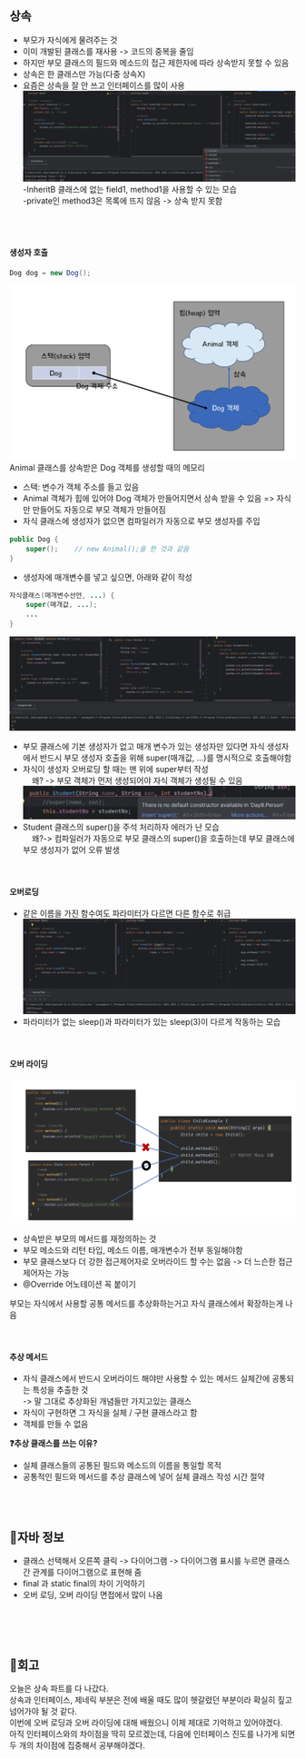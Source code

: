 ## 상속
- 부모가 자식에게 물려주는 것
- 이미 개발된 클래스를 재사용 -> 코드의 중복을 줄임
- 하지만 부모 클래스의 필드와 메소드의 접근 제한자에 따라 상속받지 못할 수 있음
- 상속은 한 클래스만 가능(다중 상속X)
- 요즘은 상속을 잘 안 쓰고 인터페이스를 많이 사용  
![상속](img/content/상속.png)
-InheritB 클래스에 없는 field1, method1을 사용할 수 있는 모습  
-private인 method3은 목록에 뜨지 않음 -> 상속 받지 못함  
<br><br><br>

#### 생성자 호출
```java
Dog dog = new Dog();
```
![생성자 호출](img/content/생성자호출.png)
Animal 클래스를 상속받은 Dog 객체를 생성할 때의 메모리  
- 스택: 변수가 객체 주소를 들고 있음
- Animal 객체가 힙에 있어야 Dog 객체가 만들어지면서 상속 받을 수 있음 => 자식만 만들어도 자동으로 부모 객체가 만들어짐
- 자식 클래스에 생성자가 없으면 컴파일러가 자동으로 부모 생성자를 주입
```java
public Dog {
	super();    // new Animal();을 한 것과 같음
}
```
- 생성자에 매개변수를 넣고 싶으면, 아래와 같이 작성
```java
자식클래스(매개변수선언, ...) {
	super(매개값, ...);
	...
}
```
![super](img/content/super.png)
- 부모 클래스에 기본 생성자가 없고 매개 변수가 있는 생성자만 있다면 자식 생성자에서 반드시 부모 생성자 호출을 위해 super(매개값, …)를 명시적으로 호출해야함
- 자식이 생성자 오버로딩 할 때는 맨 위에 super부터 작성  
&nbsp;&nbsp;&nbsp;&nbsp;왜? -> 부모 객체가 먼저 생성되어야 자식 객체가 생성될 수 있음  
![error](img/content/superError.png)
- Student 클래스의 super()을 주석 처리하자 에러가 난 모습  
&nbsp;&nbsp;&nbsp;&nbsp;왜?-> 컴파일러가 자동으로 부모 클래스의 super()을 호출하는데 부모 클래스에 부모 생성자가 없어 오류 발생
<br><br><br>


#### 오버로딩
- 같은 이름을 가진 함수여도 파라미터가 다르면 다른 함수로 취급
![오버로딩](img/content/오버로딩.png)
- 파라미터가 없는 sleep()과 파라미터가 있는 sleep(3)이 다르게 작동하는 모습
<br><br><br>


#### 오버 라이딩
![오버라이딩](img/content/오버라이딩.png)
- 상속받은 부모의 메서드를 재정의하는 것
- 부모 메소드와 리턴 타입, 메소드 이름, 매개변수가 전부 동일해야함
- 부모 클래스보다 더 강한 접근제어자로 오버라이드 할 수는 없음 -> 더 느슨한 접근 제어자는 가능
- @Override 어노테이션 꼭 붙이기

부모는 자식에서 사용할 공통 메서드를 추상화하는거고
자식 클래스에서 확장하는게 나음
<br><br><br>

#### 추상 메서드
- 자식 클래스에서 반드시 오버라이드 해야만 사용할 수 있는 메서드
실체간에 공통되는 특성을 추출한 것  
-> 말 그대로 추상화된 개념들만 가지고있는 클래스
- 자식이 구현하면 그 자식을 실체 / 구현 클래스라고 함
- 객체를 만들 수 없음

**❓추상 클래스를 쓰는 이유?**
- 실체 클래스들의 공통된 필드와 메소드의 이름을 통일할 목적
- 공통적인 필드와 메서드를 추상 클래스에 넣어 실체 클래스 작성 시간 절약
<br><br><br><br>


## 🍵자바 정보
- 클래스 선택해서 오른쪽 클릭 -> 다이어그램 -> 다이어그램 표시를 누르면 클래스간 관계를 다이어그램으로 표현해 줌
- final 과 static final의 차이 기억하기
- 오버 로딩, 오버 라이딩 면접에서 많이 나옴
<br><br><br><br><br>

## 💭회고
오늘은 상속 파트를 다 나갔다.  
상속과 인터페이스, 제네릭 부분은 전에 배울 때도 많이 헷갈렸던 부분이라 확실히 짚고 넘어가야 될 것 같다.  
이번에 오버 로딩과 오버 라이딩에 대해 배웠으니 이제 제대로 기억하고 있어야겠다.  
아직 인터페이스와의 차이점을 딱히 모르겠는데, 다음에 인터페이스 진도를 나가게 되면 두 개의 차이점에 집중해서 공부해야겠다.  
